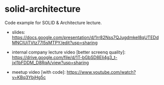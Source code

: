 # solid-architecture

Code example for SOLID & Architecture lecture.

* slides: 
    https://docs.google.com/presentation/d/1rr82Nss7QJugdmkeI8qUTEDdMNCIUiTVtz77l5sMTPY/edit?usp=sharing


* internal company lecture video [better screenq quality]:  
    https://drive.google.com/file/d/1T-bGbSD8Eli4g3_t-jxI1bFDDM_D8RqA/view?usp=sharing

* meetup video [with code]:
    https://www.youtube.com/watch?v=KBq3YbjHg5c
